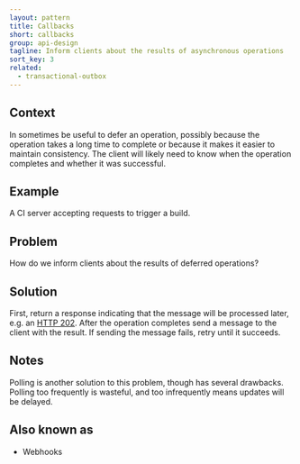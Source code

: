 ```yaml
---
layout: pattern
title: Callbacks
short: callbacks
group: api-design
tagline: Inform clients about the results of asynchronous operations
sort_key: 3
related:
  - transactional-outbox
---
```


## Context

In sometimes be useful to defer an operation, possibly because the operation takes a long time to complete or because it makes it easier to maintain consistency. The client will likely need to know when the operation completes and whether it was successful.

## Example

A CI server accepting requests to trigger a build.

## Problem

How do we inform clients about the results of deferred operations?

## Solution

First, return a response indicating that the message will be processed later, e.g. an [HTTP 202](https://developer.mozilla.org/en-US/docs/Web/HTTP/Status/202). After the operation completes send a message to the client with the result. If sending the message fails, retry until it succeeds.

## Notes

Polling is another solution to this problem, though has several drawbacks. Polling too frequently is wasteful, and too infrequently means updates will be delayed.

## Also known as

- Webhooks
